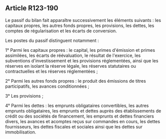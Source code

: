 Article R123-190
----
Le passif du bilan fait apparaître successivement les éléments suivants : les
capitaux propres, les autres fonds propres, les provisions, les dettes, les
comptes de régularisation et les écarts de conversion.

Les postes du passif distinguent notamment :

1° Parmi les capitaux propres : le capital, les primes d'émission et primes
assimilées, les écarts de réévaluation, le résultat de l'exercice, les
subventions d'investissement et les provisions réglementées, ainsi que les
réserves en isolant la réserve légale, les réserves statutaires ou
contractuelles et les réserves réglementées ;

2° Parmi les autres fonds propres : le produit des émissions de titres
participatifs, les avances conditionnées ;

3° Les provisions ;

4° Parmi les dettes : les emprunts obligataires convertibles, les autres
emprunts obligataires, les emprunts et dettes auprès des établissements de
crédit ou des sociétés de financement, les emprunts et dettes financiers divers,
les avances et acomptes reçus sur commandes en cours, les dettes fournisseurs,
les dettes fiscales et sociales ainsi que les dettes sur immobilisation.
